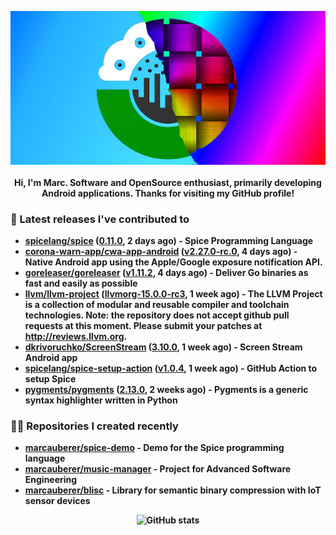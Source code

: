 <p align="center">
	<img src="https://raw.githubusercontent.com/marcauberer/marcauberer/master/images/frontpage-image.jpg">
	<br><br>
	<b>Hi, I'm Marc. Software and OpenSource enthusiast, primarily developing Android applications. Thanks for visiting my GitHub profile!
</p>

### 🚀 Latest releases I've contributed to


- [spicelang/spice](https://github.com/spicelang/spice) ([0.11.0](https://github.com/spicelang/spice/releases/tag/0.11.0), 2 days ago) - Spice Programming Language
- [corona-warn-app/cwa-app-android](https://github.com/corona-warn-app/cwa-app-android) ([v2.27.0-rc.0](https://github.com/corona-warn-app/cwa-app-android/releases/tag/v2.27.0-rc.0), 4 days ago) - Native Android app using the Apple/Google exposure notification API.
- [goreleaser/goreleaser](https://github.com/goreleaser/goreleaser) ([v1.11.2](https://github.com/goreleaser/goreleaser/releases/tag/v1.11.2), 4 days ago) - Deliver Go binaries as fast and easily as possible
- [llvm/llvm-project](https://github.com/llvm/llvm-project) ([llvmorg-15.0.0-rc3](https://github.com/llvm/llvm-project/releases/tag/llvmorg-15.0.0-rc3), 1 week ago) - The LLVM Project is a collection of modular and reusable compiler and toolchain technologies. Note: the repository does not accept github pull requests at this moment. Please submit your patches at http://reviews.llvm.org.
- [dkrivoruchko/ScreenStream](https://github.com/dkrivoruchko/ScreenStream) ([3.10.0](https://github.com/dkrivoruchko/ScreenStream/releases/tag/3.10.0), 1 week ago) - Screen Stream Android app
- [spicelang/spice-setup-action](https://github.com/spicelang/spice-setup-action) ([v1.0.4](https://github.com/spicelang/spice-setup-action/releases/tag/v1.0.4), 1 week ago) - GitHub Action to setup Spice 
- [pygments/pygments](https://github.com/pygments/pygments) ([2.13.0](https://github.com/pygments/pygments/releases/tag/2.13.0), 2 weeks ago) - Pygments is a generic syntax highlighter written in Python

### 👨‍💻 Repositories I created recently
- [marcauberer/spice-demo](https://github.com/marcauberer/spice-demo) - Demo for the Spice programming language
- [marcauberer/music-manager](https://github.com/marcauberer/music-manager) - Project for Advanced Software Engineering
- [marcauberer/blisc](https://github.com/marcauberer/blisc) - Library for semantic binary compression with IoT sensor devices

<p align="center">
	<img src="https://github-readme-stats.vercel.app/api?username=marcauberer&show_icons=true&theme=dark" alt="GitHub stats">
</p>
